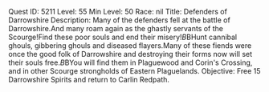 Quest ID: 5211
Level: 55
Min Level: 50
Race: nil
Title: Defenders of Darrowshire
Description: Many of the defenders fell at the battle of Darrowshire.And many roam again as the ghastly servants of the Scourge!Find these poor souls and end their misery!$B$BHunt cannibal ghouls, gibbering ghouls and diseased flayers.Many of these fiends were once the good folk of Darrowshire and destroying their forms now will set their souls free.$B$BYou will find them in Plaguewood and Corin's Crossing, and in other Scourge strongholds of Eastern Plaguelands.
Objective: Free 15 Darrowshire Spirits and return to Carlin Redpath.
